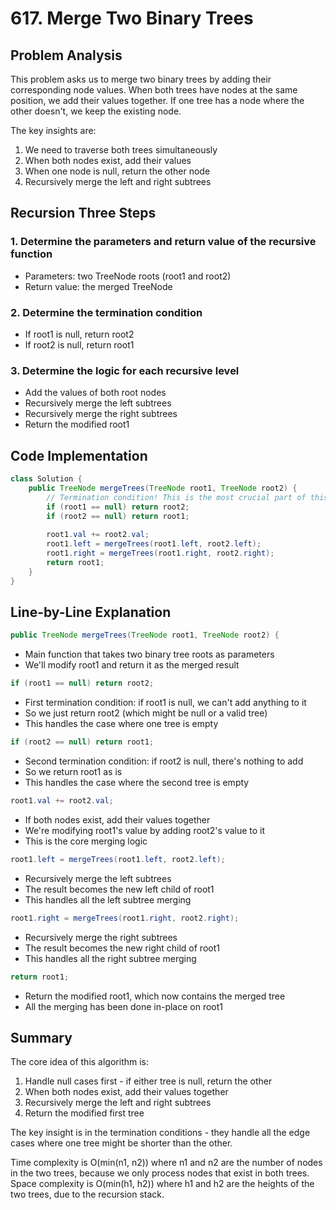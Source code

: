 # 617. Merge Two Binary Trees

## Problem Analysis

This problem asks us to merge two binary trees by adding their corresponding node values. When both trees have nodes at the same position, we add their values together. If one tree has a node where the other doesn't, we keep the existing node.

The key insights are:
1. We need to traverse both trees simultaneously
2. When both nodes exist, add their values
3. When one node is null, return the other node
4. Recursively merge the left and right subtrees

## Recursion Three Steps

### 1. Determine the parameters and return value of the recursive function
- Parameters: two TreeNode roots (root1 and root2)
- Return value: the merged TreeNode

### 2. Determine the termination condition
- If root1 is null, return root2
- If root2 is null, return root1

### 3. Determine the logic for each recursive level
- Add the values of both root nodes
- Recursively merge the left subtrees
- Recursively merge the right subtrees
- Return the modified root1

## Code Implementation

```java
class Solution {
    public TreeNode mergeTrees(TreeNode root1, TreeNode root2) {
        // Termination condition! This is the most crucial part of this problem
        if (root1 == null) return root2;
        if (root2 == null) return root1;
        
        root1.val += root2.val;
        root1.left = mergeTrees(root1.left, root2.left);
        root1.right = mergeTrees(root1.right, root2.right);
        return root1;
    }
}
```

## Line-by-Line Explanation

```java
public TreeNode mergeTrees(TreeNode root1, TreeNode root2) {
```
- Main function that takes two binary tree roots as parameters
- We'll modify root1 and return it as the merged result

```java
if (root1 == null) return root2;
```
- First termination condition: if root1 is null, we can't add anything to it
- So we just return root2 (which might be null or a valid tree)
- This handles the case where one tree is empty

```java
if (root2 == null) return root1;
```
- Second termination condition: if root2 is null, there's nothing to add
- So we return root1 as is
- This handles the case where the second tree is empty

```java
root1.val += root2.val;
```
- If both nodes exist, add their values together
- We're modifying root1's value by adding root2's value to it
- This is the core merging logic

```java
root1.left = mergeTrees(root1.left, root2.left);
```
- Recursively merge the left subtrees
- The result becomes the new left child of root1
- This handles all the left subtree merging

```java
root1.right = mergeTrees(root1.right, root2.right);
```
- Recursively merge the right subtrees
- The result becomes the new right child of root1
- This handles all the right subtree merging

```java
return root1;
```
- Return the modified root1, which now contains the merged tree
- All the merging has been done in-place on root1

## Summary

The core idea of this algorithm is:
1. Handle null cases first - if either tree is null, return the other
2. When both nodes exist, add their values together
3. Recursively merge the left and right subtrees
4. Return the modified first tree

The key insight is in the termination conditions - they handle all the edge cases where one tree might be shorter than the other.

Time complexity is O(min(n1, n2)) where n1 and n2 are the number of nodes in the two trees, because we only process nodes that exist in both trees. Space complexity is O(min(h1, h2)) where h1 and h2 are the heights of the two trees, due to the recursion stack.
